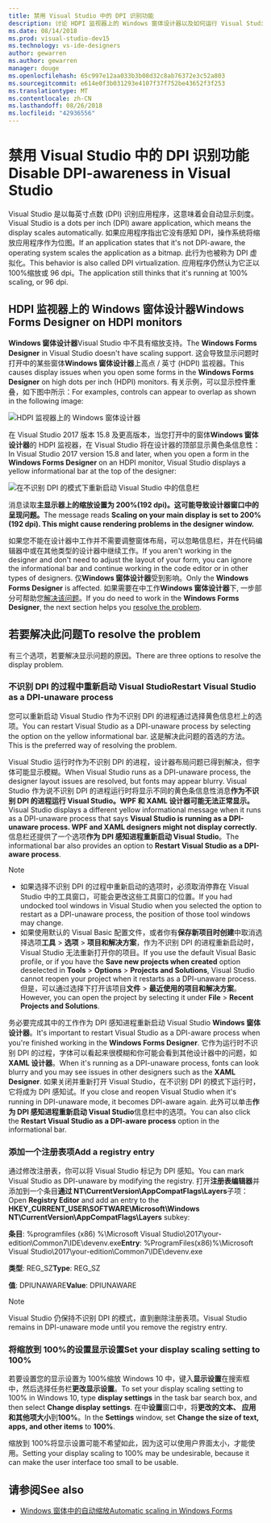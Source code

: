 ```yaml
---
title: 禁用 Visual Studio 中的 DPI 识别功能
description: 讨论 HDPI 监视器上的 Windows 窗体设计器以及如何运行 Visual Studio 作为不识别 DPI 的进程的限制。
ms.date: 08/14/2018
ms.prod: visual-studio-dev15
ms.technology: vs-ide-designers
author: gewarren
ms.author: gewarren
manager: douge
ms.openlocfilehash: 65c997e12aa033b3b08d32c8ab76372e3c52a803
ms.sourcegitcommit: e614e0f3b031293e4107f37f752be43652f3f253
ms.translationtype: MT
ms.contentlocale: zh-CN
ms.lasthandoff: 08/26/2018
ms.locfileid: "42936556"
---
```

# <a name="disable-dpi-awareness-in-visual-studio"></a><span data-ttu-id="4487b-103">禁用 Visual Studio 中的 DPI 识别功能</span><span class="sxs-lookup"><span data-stu-id="4487b-103">Disable DPI-awareness in Visual Studio</span></span>

<span data-ttu-id="4487b-104">Visual Studio 是以每英寸点数 (DPI) 识别应用程序，这意味着会自动显示刻度。</span><span class="sxs-lookup"><span data-stu-id="4487b-104">Visual Studio is a dots per inch (DPI) aware application, which means the display scales automatically.</span></span> <span data-ttu-id="4487b-105">如果应用程序指出它没有感知 DPI，操作系统将缩放应用程序作为位图。</span><span class="sxs-lookup"><span data-stu-id="4487b-105">If an application states that it's not DPI-aware, the operating system scales the application as a bitmap.</span></span> <span data-ttu-id="4487b-106">此行为也被称为 DPI 虚拟化。</span><span class="sxs-lookup"><span data-stu-id="4487b-106">This behavior is also called DPI virtualization.</span></span> <span data-ttu-id="4487b-107">应用程序仍然认为它正以 100%缩放或 96 dpi。</span><span class="sxs-lookup"><span data-stu-id="4487b-107">The application still thinks that it's running at 100% scaling, or 96 dpi.</span></span>

## <a name="windows-forms-designer-on-hdpi-monitors"></a><span data-ttu-id="4487b-108">HDPI 监视器上的 Windows 窗体设计器</span><span class="sxs-lookup"><span data-stu-id="4487b-108">Windows Forms Designer on HDPI monitors</span></span>

<span data-ttu-id="4487b-109">**Windows 窗体设计器**Visual Studio 中不具有缩放支持。</span><span class="sxs-lookup"><span data-stu-id="4487b-109">The **Windows Forms Designer** in Visual Studio doesn't have scaling support.</span></span> <span data-ttu-id="4487b-110">这会导致显示问题时打开中的某些窗体**Windows 窗体设计器**上高点 / 英寸 (HDPI) 监视器。</span><span class="sxs-lookup"><span data-stu-id="4487b-110">This causes display issues when you open some forms in the **Windows Forms Designer** on high dots per inch (HDPI) monitors.</span></span> <span data-ttu-id="4487b-111">有关示例，可以显示控件重叠，如下图中所示：</span><span class="sxs-lookup"><span data-stu-id="4487b-111">For examples, controls can appear to overlap as shown in the following image:</span></span>

![HDPI 监视器上的 Windows 窗体设计器](media/disable-dpi-awareness-visual-studio/win-forms-designer-hdpi.png)

<span data-ttu-id="4487b-113">在 Visual Studio 2017 版本 15.8 及更高版本，当您打开中的窗体**Windows 窗体设计器**的 HDPI 监视器，在 Visual Studio 将在设计器的顶部显示黄色条信息性：</span><span class="sxs-lookup"><span data-stu-id="4487b-113">In Visual Studio 2017 version 15.8 and later, when you open a form in the **Windows Forms Designer** on an HDPI monitor, Visual Studio displays a yellow informational bar at the top of the designer:</span></span>

![在不识别 DPI 的模式下重新启动 Visual Studio 中的信息栏](media/disable-dpi-awareness-visual-studio/scaling-gold-bar.png)

<span data-ttu-id="4487b-115">消息读取**主显示器上的缩放设置为 200%(192 dpi)。这可能导致设计器窗口中的呈现问题。**</span><span class="sxs-lookup"><span data-stu-id="4487b-115">The message reads **Scaling on your main display is set to 200% (192 dpi). This might cause rendering problems in the designer window.**</span></span>

<span data-ttu-id="4487b-116">如果您不能在设计器中工作并不需要调整窗体布局，可以忽略信息栏，并在代码编辑器中或在其他类型的设计器中继续工作。</span><span class="sxs-lookup"><span data-stu-id="4487b-116">If you aren't working in the designer and don't need to adjust the layout of your form, you can ignore the informational bar and continue working in the code editor or in other types of designers.</span></span> <span data-ttu-id="4487b-117">仅**Windows 窗体设计器**受到影响。</span><span class="sxs-lookup"><span data-stu-id="4487b-117">Only the **Windows Forms Designer** is affected.</span></span> <span data-ttu-id="4487b-118">如果需要在中工作**Windows 窗体设计器**下, 一步部分可帮助您[解决该问题](#to-resolve-the-problem)。</span><span class="sxs-lookup"><span data-stu-id="4487b-118">If you do need to work in the **Windows Forms Designer**, the next section helps you [resolve the problem](#to-resolve-the-problem).</span></span>

## <a name="to-resolve-the-problem"></a><span data-ttu-id="4487b-119">若要解决此问题</span><span class="sxs-lookup"><span data-stu-id="4487b-119">To resolve the problem</span></span>

<span data-ttu-id="4487b-120">有三个选项，若要解决显示问题的原因。</span><span class="sxs-lookup"><span data-stu-id="4487b-120">There are three options to resolve the display problem.</span></span>

### <a name="restart-visual-studio-as-a-dpi-unaware-process"></a><span data-ttu-id="4487b-121">不识别 DPI 的过程中重新启动 Visual Studio</span><span class="sxs-lookup"><span data-stu-id="4487b-121">Restart Visual Studio as a DPI-unaware process</span></span>

<span data-ttu-id="4487b-122">您可以重新启动 Visual Studio 作为不识别 DPI 的进程通过选择黄色信息栏上的选项。</span><span class="sxs-lookup"><span data-stu-id="4487b-122">You can restart Visual Studio as a DPI-unaware process by selecting the option on the yellow informational bar.</span></span> <span data-ttu-id="4487b-123">这是解决此问题的首选的方法。</span><span class="sxs-lookup"><span data-stu-id="4487b-123">This is the preferred way of resolving the problem.</span></span>

<span data-ttu-id="4487b-124">Visual Studio 运行时作为不识别 DPI 的进程，设计器布局问题已得到解决，但字体可能显示模糊。</span><span class="sxs-lookup"><span data-stu-id="4487b-124">When Visual Studio runs as a DPI-unaware process, the designer layout issues are resolved, but fonts may appear blurry.</span></span> <span data-ttu-id="4487b-125">Visual Studio 作为说不识别 DPI 的进程运行时将显示不同的黄色条信息性消息**作为不识别 DPI 的进程运行 Visual Studio。WPF 和 XAML 设计器可能无法正常显示。**</span><span class="sxs-lookup"><span data-stu-id="4487b-125">Visual Studio displays a different yellow informational message when it runs as a DPI-unaware process that says **Visual Studio is running as a DPI-unaware process. WPF and XAML designers might not display correctly.**</span></span> <span data-ttu-id="4487b-126">信息栏还提供了一个选项**作为 DPI 感知进程重新启动 Visual Studio**。</span><span class="sxs-lookup"><span data-stu-id="4487b-126">The informational bar also provides an option to **Restart Visual Studio as a DPI-aware process**.</span></span>

> [!NOTE]
> - <span data-ttu-id="4487b-127">如果选择不识别 DPI 的过程中重新启动的选项时，必须取消停靠在 Visual Studio 中的工具窗口，可能会更改这些工具窗口的位置。</span><span class="sxs-lookup"><span data-stu-id="4487b-127">If you had undocked tool windows in Visual Studio when you selected the option to restart as a DPI-unaware process, the position of those tool windows may change.</span></span>
> - <span data-ttu-id="4487b-128">如果使用默认的 Visual Basic 配置文件，或者你有**保存新项目时创建**中取消选择选项**工具** > **选项** > **项目和解决方案**，作为不识别 DPI 的进程重新启动时，Visual Studio 无法重新打开你的项目。</span><span class="sxs-lookup"><span data-stu-id="4487b-128">If you use the default Visual Basic profile, or if you have the **Save new projects when created** option deselected in **Tools** > **Options** > **Projects and Solutions**, Visual Studio cannot reopen your project when it restarts as a DPI-unaware process.</span></span> <span data-ttu-id="4487b-129">但是，可以通过选择下打开该项目**文件** > **最近使用的项目和解决方案**。</span><span class="sxs-lookup"><span data-stu-id="4487b-129">However, you can open the project by selecting it under **File** > **Recent Projects and Solutions**.</span></span>

<span data-ttu-id="4487b-130">务必要完成其中的工作作为 DPI 感知进程重新启动 Visual Studio **Windows 窗体设计器**。</span><span class="sxs-lookup"><span data-stu-id="4487b-130">It's important to restart Visual Studio as a DPI-aware process when you're finished working in the **Windows Forms Designer**.</span></span> <span data-ttu-id="4487b-131">它作为运行时不识别 DPI 的过程，字体可以看起来很模糊和你可能会看到其他设计器中的问题，如**XAML 设计器**。</span><span class="sxs-lookup"><span data-stu-id="4487b-131">When it's running as a DPI-unaware process, fonts can look blurry and you may see issues in other designers such as the **XAML Designer**.</span></span> <span data-ttu-id="4487b-132">如果关闭并重新打开 Visual Studio，在不识别 DPI 的模式下运行时，它将成为 DPI 感知试。</span><span class="sxs-lookup"><span data-stu-id="4487b-132">If you close and reopen Visual Studio when it's running in DPI-unaware mode, it becomes DPI-aware again.</span></span> <span data-ttu-id="4487b-133">此外可以单击**作为 DPI 感知进程重新启动 Visual Studio**信息栏中的选项。</span><span class="sxs-lookup"><span data-stu-id="4487b-133">You can also click the **Restart Visual Studio as a DPI-aware process** option in the informational bar.</span></span>

### <a name="add-a-registry-entry"></a><span data-ttu-id="4487b-134">添加一个注册表项</span><span class="sxs-lookup"><span data-stu-id="4487b-134">Add a registry entry</span></span>

<span data-ttu-id="4487b-135">通过修改注册表，你可以将 Visual Studio 标记为 DPI 感知。</span><span class="sxs-lookup"><span data-stu-id="4487b-135">You can mark Visual Studio as DPI-unaware by modifying the registry.</span></span> <span data-ttu-id="4487b-136">打开**注册表编辑器**并添加到一个条目**通过 NT\CurrentVersion\AppCompatFlags\Layers**子项：</span><span class="sxs-lookup"><span data-stu-id="4487b-136">Open **Registry Editor** and add an entry to the **HKEY_CURRENT_USER\SOFTWARE\Microsoft\Windows NT\CurrentVersion\AppCompatFlags\Layers** subkey:</span></span>

<span data-ttu-id="4487b-137">**条目**: %programfiles (x86) %\Microsoft Visual Studio\2017\your-edition\Common7\IDE\devenv.exe</span><span class="sxs-lookup"><span data-stu-id="4487b-137">**Entry**: %ProgramFiles(x86)%\Microsoft Visual Studio\2017\your-edition\Common7\IDE\devenv.exe</span></span>

<span data-ttu-id="4487b-138">**类型**: REG_SZ</span><span class="sxs-lookup"><span data-stu-id="4487b-138">**Type**: REG_SZ</span></span>

<span data-ttu-id="4487b-139">**值**: DPIUNAWARE</span><span class="sxs-lookup"><span data-stu-id="4487b-139">**Value**: DPIUNAWARE</span></span>

> [!NOTE]
> <span data-ttu-id="4487b-140">Visual Studio 仍保持不识别 DPI 的模式，直到删除注册表项。</span><span class="sxs-lookup"><span data-stu-id="4487b-140">Visual Studio remains in DPI-unaware mode until you remove the registry entry.</span></span>

### <a name="set-your-display-scaling-setting-to-100"></a><span data-ttu-id="4487b-141">将缩放到 100%的设置显示设置</span><span class="sxs-lookup"><span data-stu-id="4487b-141">Set your display scaling setting to 100%</span></span>

<span data-ttu-id="4487b-142">若要设置您的显示设置为 100%缩放 Windows 10 中，键入**显示设置**在搜索框中，然后选择任务栏**更改显示设置**。</span><span class="sxs-lookup"><span data-stu-id="4487b-142">To set your display scaling setting to 100% in Windows 10, type **display settings** in the task bar search box, and then select **Change display settings**.</span></span> <span data-ttu-id="4487b-143">在中**设置**窗口中，将**更改的文本、 应用和其他项大小**到**100%**。</span><span class="sxs-lookup"><span data-stu-id="4487b-143">In the **Settings** window, set **Change the size of text, apps, and other items** to **100%**.</span></span>

<span data-ttu-id="4487b-144">缩放到 100%将显示设置可能不希望如此，因为这可以使用户界面太小，才能使用。</span><span class="sxs-lookup"><span data-stu-id="4487b-144">Setting your display scaling to 100% may be undesirable, because it can make the user interface too small to be usable.</span></span>

## <a name="see-also"></a><span data-ttu-id="4487b-145">请参阅</span><span class="sxs-lookup"><span data-stu-id="4487b-145">See also</span></span>

- [<span data-ttu-id="4487b-146">Windows 窗体中的自动缩放</span><span class="sxs-lookup"><span data-stu-id="4487b-146">Automatic scaling in Windows Forms</span></span>](automatic-scaling-in-windows-forms.md)